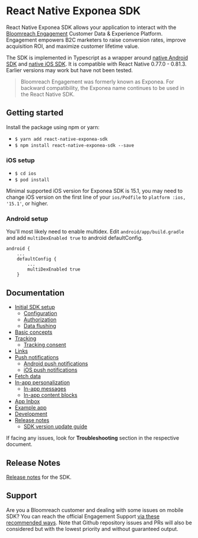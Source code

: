 # React Native Exponea SDK

React Native Exponea SDK allows your application to interact with the [Bloomreach Engagement](https://www.bloomreach.com/) Customer Data & Experience Platform. Engagement empowers B2C marketers to raise conversion rates, improve acquisition ROI, and maximize customer lifetime value.

The SDK is implemented in Typescript as a wrapper around [native Android SDK](https://github.com/exponea/exponea-android-sdk) and [native iOS SDK](https://github.com/exponea/exponea-ios-sdk). It is compatible with React Native 0.77.0 - 0.81.3. Earlier versions may work but have not been tested.

> Bloomreach Engagement was formerly known as Exponea. For backward compatibility, the Exponea name continues to be used in the React Native SDK.

## Getting started

Install the package using npm or yarn:
* `$ yarn add react-native-exponea-sdk`
* `$ npm install react-native-exponea-sdk --save`

### iOS setup

* `$ cd ios`
* `$ pod install`

Minimal supported iOS version for Exponea SDK is 15.1, you may need to change iOS version on the first line of your `ios/Podfile` to `platform :ios, '15.1'`, or higher.

### Android setup

You'll most likely need to enable multidex. Edit `android/app/build.gradle` and add `multiDexEnabled true` to android defaultConfig.
```
android {
    ...
    defaultConfig {
        ...
        multiDexEnabled true
    }
```

## Documentation

- [Initial SDK setup](https://documentation.bloomreach.com/engagement/docs/react-native-sdk-setup)
  - [Configuration](https://documentation.bloomreach.com/engagement/docs/react-native-sdk-configuration)
  - [Authorization](https://documentation.bloomreach.com/engagement/docs/react-native-sdk-authorization)
  - [Data flushing](https://documentation.bloomreach.com/engagement/docs/react-native-sdk-data-flushing)
- [Basic concepts](https://documentation.bloomreach.com/engagement/docs/react-native-sdk-basic-concepts)
- [Tracking](https://documentation.bloomreach.com/engagement/docs/react-native-sdk-tracking)
  - [Tracking consent](https://documentation.bloomreach.com/engagement/docs/react-native-sdk-tracking-consent)
- [Links](https://documentation.bloomreach.com/engagement/docs/react-native-sdk-links)
- [Push notifications](https://documentation.bloomreach.com/engagement/docs/react-native-sdk-push-notifications)
  - [Android push notifications](https://documentation.bloomreach.com/engagement/docs/react-native-sdk-push-android)
  - [iOS push notifications](https://documentation.bloomreach.com/engagement/docs/react-native-sdk-push-ios)
- [Fetch data](https://documentation.bloomreach.com/engagement/docs/react-native-sdk-fetch-data)
- [In-app personalization](https://documentation.bloomreach.com/engagement/docs/react-native-sdk-in-app-personalization)
  - [In-app messages](https://documentation.bloomreach.com/engagement/docs/react-native-sdk-in-app-messages)
  - [In-app content blocks](https://documentation.bloomreach.com/engagement/docs/react-native-sdk-in-app-content-blocks)
- [App Inbox](https://documentation.bloomreach.com/engagement/docs/react-native-sdk-app-inbox)
- [Example app](https://documentation.bloomreach.com/engagement/docs/react-native-sdk-example-app)
- [Development](https://documentation.bloomreach.com/engagement/docs/react-native-sdk-development)
- [Release notes](https://documentation.bloomreach.com/engagement/docs/react-native-sdk-release-notes)
   - [SDK version update guide](https://documentation.bloomreach.com/engagement/docs/react-native-sdk-version-update)

If facing any issues, look for **Troubleshooting** section in the respective document.

## Release Notes

[Release notes](https://documentation.bloomreach.com/engagement/docs/react-native-sdk-release-notes) for the SDK.

## Support

Are you a Bloomreach customer and dealing with some issues on mobile SDK? You can reach the official Engagement Support [via these recommended ways](https://documentation.bloomreach.com/engagement/docs/engagement-support#contacting-the-support).
Note that Github repository issues and PRs will also be considered but with the lowest priority and without guaranteed output.
